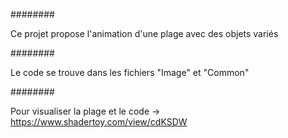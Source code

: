 ########

Ce projet propose l'animation d'une plage avec des objets variés

########

Le code se trouve dans les fichiers "Image" et "Common"
 
########

Pour visualiser la plage et le code -> https://www.shadertoy.com/view/cdKSDW 